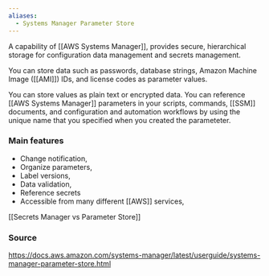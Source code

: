 ```yaml
---
aliases:
  - Systems Manager Parameter Store
---
```

A capability of [[AWS Systems Manager]], provides secure, hierarchical storage for configuration data management and secrets management.

You can store data such as passwords, database strings, Amazon Machine Image ([[AMI]]) IDs, and license codes as parameter values. 

You can store values as plain text or encrypted data. You can reference [[AWS Systems Manager]] parameters in your scripts, commands, [[SSM]] documents, and configuration and automation workflows by using the unique name that you specified when you created the parameteter.

### Main features
* Change notification,
* Organize parameters,
* Label versions,
* Data validation,
* Reference secrets
* Accessible from many different [[AWS]] services,

[[Secrets Manager vs Parameter Store]]
### Source
https://docs.aws.amazon.com/systems-manager/latest/userguide/systems-manager-parameter-store.html

